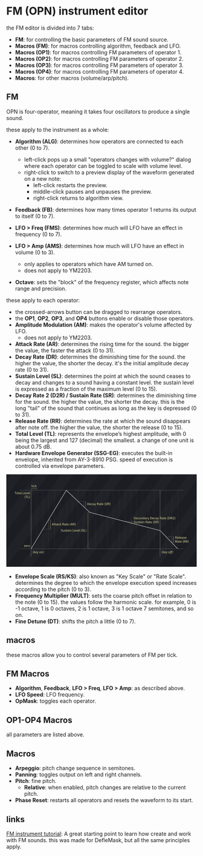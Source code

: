 # FM (OPN) instrument editor

the FM editor is divided into 7 tabs:

- **FM**: for controlling the basic parameters of FM sound source.
- **Macros (FM)**: for macros controlling algorithm, feedback and LFO.
- **Macros (OP1)**: for macros controlling FM parameters of operator 1.
- **Macros (OP2)**: for macros controlling FM parameters of operator 2.
- **Macros (OP3)**: for macros controlling FM parameters of operator 3.
- **Macros (OP4)**: for macros controlling FM parameters of operator 4.
- **Macros**: for other macros (volume/arp/pitch).

## FM

OPN is four-operator, meaning it takes four oscillators to produce a single sound.

these apply to the instrument as a whole:
- **Algorithm (ALG)**: determines how operators are connected to each other (0 to 7).
  - left-click pops up a small "operators changes with volume?" dialog where each operator can be toggled to scale with volume level.
  - right-click to switch to a preview display of the waveform generated on a new note:
    - left-click restarts the preview.
    - middle-click pauses and unpauses the preview.
    - right-click returns to algorithm view.
- **Feedback (FB)**: determines how many times operator 1 returns its output to itself (0 to 7).

- **LFO > Freq (FMS)**: determines how much will LFO have an effect in frequency (0 to 7).
- **LFO > Amp (AMS)**: determines how much will LFO have an effect in volume (0 to 3).
  - only applies to operators which have AM turned on.
  - does not apply to YM2203.

- **Octave**: sets the "block" of the frequency register, which affects note range and precision.

these apply to each operator:
- the crossed-arrows button can be dragged to rearrange operators.
- the **OP1**, **OP2**, **OP3**, and **OP4** buttons enable or disable those operators.
- **Amplitude Modulation (AM)**: makes the operator's volume affected by LFO.
  - does not apply to YM2203.
- **Attack Rate (AR)**: determines the rising time for the sound. the bigger the value, the faster the attack (0 to 31).
- **Decay Rate (DR)**: determines the diminishing time for the sound. the higher the value, the shorter the decay. it's the initial amplitude decay rate (0 to 31).
- **Sustain Level (SL)**: determines the point at which the sound ceases to decay and changes to a sound having a constant level. the sustain level is expressed as a fraction of the maximum level (0 to 15).
- **Decay Rate 2 (D2R) / Sustain Rate (SR)**: determines the diminishing time for the sound. the higher the value, the shorter the decay. this is the long "tail" of the sound that continues as long as the key is depressed (0 to 31).
- **Release Rate (RR)**: determines the rate at which the sound disappears after note off. the higher the value, the shorter the release (0 to 15).
- **Total Level (TL)**: represents the envelope’s highest amplitude, with 0 being the largest and 127 (decimal) the smallest. a change of one unit is about 0.75 dB.
- **Hardware Envelope Generator (SSG-EG)**: executes the built-in envelope, inherited from AY-3-8910 PSG. speed of execution is controlled via envelope parameters.

![FM ADSR chart](FM-ADSRchart.png)

- **Envelope Scale (RS/KS)**: also known as "Key Scale" or "Rate Scale". determines the degree to which the envelope execution speed increases according to the pitch (0 to 3).
- **Frequency Multiplier (MULT)**: sets the coarse pitch offset in relation to the note (0 to 15). the values follow the harmonic scale. for example, 0 is -1 octave, 1 is 0 octaves, 2 is 1 octave, 3 is 1 octave 7 semitones, and so on.
- **Fine Detune (DT)**: shifts the pitch a little (0 to 7).


## macros

these macros allow you to control several parameters of FM per tick.

## FM Macros

- **Algorithm**,
  **Feedback**,
  **LFO > Freq**,
  **LFO > Amp**: as described above.
- **LFO Speed**: LFO frequency.
- **OpMask**: toggles each operator.

## OP1-OP4 Macros

all parameters are listed above.

## Macros

- **Arpeggio**: pitch change sequence in semitones.
- **Panning**: toggles output on left and right channels.
- **Pitch**: fine pitch.
  - **Relative**: when enabled, pitch changes are relative to the current pitch.
- **Phase Reset**: restarts all operators and resets the waveform to its start.


## links

[FM instrument tutorial](https://www.youtube.com/watch?v=wS8edjurjDw): A great starting point to learn how create and work with FM sounds. this was made for DefleMask, but all the same principles apply.
